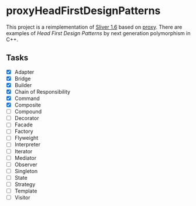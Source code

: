 # proxyHeadFirstDesignPatterns

This project is a reimplementation of [Sliver 1.6](https://sourceforge.net/projects/hfdp-cpp/files/Silver/) based on [proxy](https://github.com/microsoft/proxy). There are examples of *Head First Design Patterns* by next generation polymorphism in C++.

## Tasks

- [x] Adapter
- [x] Bridge
- [x] Builder
- [x] Chain of Responsibility
- [x] Command
- [x] Composite
- [ ] Compound
- [ ] Decorator
- [ ] Facade
- [ ] Factory
- [ ] Flyweight
- [ ] Interpreter
- [ ] Iterator
- [ ] Mediator
- [ ] Observer
- [ ] Singleton
- [ ] State
- [ ] Strategy
- [ ] Template
- [ ] Visitor
